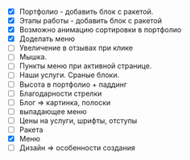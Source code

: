 * [x] Портфолио - добавить блок с ракетой.
* [x] Этапы работы - добавить блок с ракетой
* [x] Возможно анимацию сортировки в портфолио
* [x] Доделать меню
* [ ] Увеличение в отзывах при клике
* [ ] Мышка.
* [ ] Пункты меню при активной странице.
* [ ] Наши услуги. Сраные блоки.
* [ ] Высота в портфолио + паддинг
* [ ] Благодарности стрелки
* [ ] Блог => картинка, полоски
* [ ] выпадающее меню
* [ ] Цены на услуги, шрифты, отступы
* [ ] Ракета
* [x] Меню
* [ ] Дизайн => особенности создания
